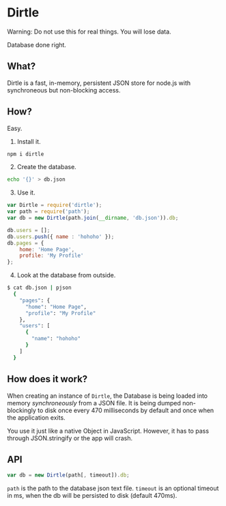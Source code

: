 # Dirtle

Warning: Do not use this for real things. You will lose data.

Database done right.

## What?

Dirtle is a fast, in-memory, persistent JSON store for node.js
with synchroneous but non-blocking access.

## How?

Easy.

1. Install it.

  ```bash
  npm i dirtle
  ```

2. Create the database.

  ```bash
  echo '{}' > db.json
  ```

3. Use it.

  ```js
  var Dirtle = require('dirtle');
  var path = require('path');
  var db = new Dirtle(path.join(__dirname, 'db.json')).db;

  db.users = [];
  db.users.push({ name : 'hohoho' });
  db.pages = {
      home: 'Home Page',
      profile: 'My Profile'
  };
  ```
4. Look at the database from outside.

  ```bash
  $ cat db.json | pjson
    {
      "pages": {
        "home": "Home Page", 
        "profile": "My Profile"
      }, 
      "users": [
        {
          "name": "hohoho"
        }
      ]
    }
  ```

## How does it work?

When creating an instance of `Dirtle`,
the Database is being loaded into memory _synchroneously_
from a JSON file.
It is being dumped non-blockingly to disk once every 470 milliseconds by default
and once when the application exits.

You use it just like a native Object in JavaScript.
However, it has to pass through JSON.stringify or the app will crash.


## API

```js
var db = new Dirtle(path[, timeout]).db;
```
`path` is the path to the database json text file.
`timeout` is an optional timeout in ms, when the db will be persisted to disk
(default 470ms).
